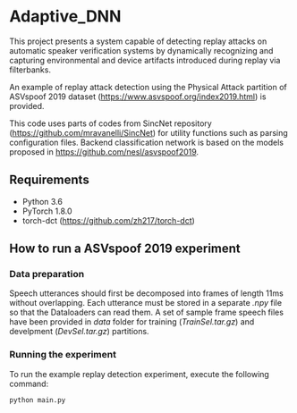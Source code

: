 # Adaptive_DNN

This project presents a system capable of detecting replay attacks on automatic speaker verification systems by dynamically recognizing and capturing environmental and device artifacts introduced during replay via filterbanks.

An example of replay attack detection using the Physical Attack partition of ASVspoof 2019 dataset (https://www.asvspoof.org/index2019.html) is provided. 

This code uses parts of codes from SincNet repository (https://github.com/mravanelli/SincNet) for utility functions such as parsing configuration files. 
Backend classification network is based on the models proposed in https://github.com/nesl/asvspoof2019.

## Requirements

* Python 3.6
* PyTorch 1.8.0
* torch-dct (https://github.com/zh217/torch-dct)

## How to run a ASVspoof 2019 experiment

### Data preparation

Speech utterances should first be decomposed into frames of length 11ms without overlapping. Each utterance must be stored in a separate _.npy_ file so that the              Dataloaders can read them. A set of sample frame speech files have been provided in _data_ folder for training (_TrainSel.tar.gz_) and develpment (_DevSel.tar.gz_) partitions. 

### Running the experiment

To run the example replay detection experiment, execute the following command:

```
python main.py 
```



